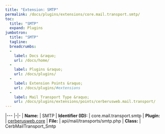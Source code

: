 ```yaml
---
title: "Extension: SMTP"
permalink: /docs/plugins/extensions/core.mail.transport.smtp/
toc:
  title: "SMTP"
  expand: Plugins
jumbotron:
  title: "SMTP"
  tagline: 
  breadcrumbs:
  -
    label: Docs &raquo;
    url: /docs/home/
  -
    label: Plugins &raquo;
    url: /docs/plugins/
  -
    label: Extension Points &raquo;
    url: /docs/plugins/#extensions
  -
    label: Mail Transport Type &raquo;
    url: /docs/plugins/extensions/points/cerberusweb.mail.transport/
---
```


|---
|-|-
| **Name:** | SMTP
| **Identifier (ID):** | core.mail.transport.smtp
| **Plugin:** | [cerberusweb.core](/docs/plugins/cerberusweb.core/)
| **File:** | api/mail/transports/smtp.php
| **Class:** | CerbMailTransport_Smtp

